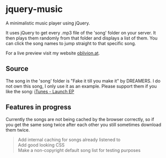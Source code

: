 # jquery-music
A minimalistic music player using jQuery.

It uses jQuery to get every .mp3 file of the 'song' folder on your server.
It then plays them randomly from that folder and displays a list of them.
You can click the song names to jump straight to that specific song.

For a live preview visit my website [oblivion.at](http://oblivion.at/music).

## Source
The song in the 'song' folder is "Fake it till you make it" by DREAMERS.
I do not own this song, I only use it as an example.
Please support them if you like the song: [iTunes - Launch EP](https://itunes.apple.com/at/album/launch-ep/1406749855)

## Features in progress

Currently the songs are not being cached by the browser correctly, so if you get the same song twice after each other you still sometimes download them twice.

>Add internal caching for songs already listened to  
>Add good looking CSS  
>Make a non-copyright default song list for testing purposes  
